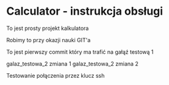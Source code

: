 # Calculator - instrukcja obsługi

To jest prosty projekt kalkulatora

Robimy to przy okazji nauki GIT'a

To jest pierwszy commit który ma trafić na gałąź testową 1

galaz_testowa_2 zmiana 1
galaz_testowa_2 zmiana 2

Testowanie połączenia przez klucz ssh
